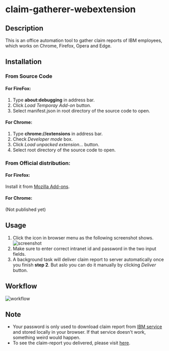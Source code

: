 # claim-gatherer-webextension
## Description
This is an office automation tool to gather claim reports of IBM employees, which works on Chrome, Firefox, Opera and Edge.

## Installation
### From Source Code
#### For FireFox:
  1. Type **about:debugging** in address bar.
  2. Click *Load Temporay Add-on* button.
  3. Select manifest.json in root directory of the source code to open.

#### For Chrome:
  1. Type **chrome://extensions** in address bar.
  2. Check *Developer mode* box.
  3. Click *Load unpacked extension...* button.
  4. Select root directory of the source code to open.

### From Official distribution:
#### For Firefox:
  Install it from [Mozilla Add-ons](https://addons.mozilla.org/en-US/firefox/addon/claim-gatherer/).
#### For Chrome:
(Not published yet)

## Usage
  1. Click the icon in browser menu as the following screenshot shows.
  ![screenshot](https://github.com/binartist/claim-gatherer-webextension/blob/master/screenshot.png)
  2. Make sure to enter correct intranet id and password in the two input fields. 
  3. A background task will deliver claim report to server automatically once you finish **step 2**. But aslo you can do it manually by clicking *Deliver* button. 

## Workflow
![workflow](https://raw.githubusercontent.com/binartist/claim-gatherer-webextension/master/workflow.png)

## Note 
* Your password is only used to download claim report from [IBM service](https://w3.ibm.comrvices/bicentral/protect/reportframework/personal/5848/report.xls?type=excel) and stored locally in your browser. If that service doesn't work, something weird would happen.
* To see the claim-report you delivered, please visit [here](https://cybergear.io/claim-gatherer).
